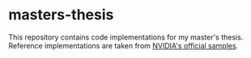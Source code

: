 # masters-thesis

This repository contains code implementations for my master's thesis. Reference implementations are taken from [NVIDIA's official samples](https://github.com/NVIDIA/cuda-samples).

